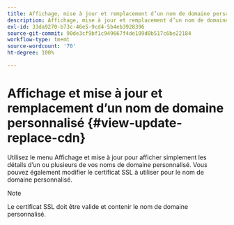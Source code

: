 ```yaml
---
title: Affichage, mise à jour et remplacement d’un nom de domaine personnalisé
description: Affichage, mise à jour et remplacement d’un nom de domaine personnalisé
exl-id: 33da9270-b73c-46e5-9cd4-5b4eb3928396
source-git-commit: 90de3cf9bf1c949667f4de109d0b517c6be22184
workflow-type: tm+mt
source-wordcount: '70'
ht-degree: 100%

---
```


# Affichage et mise à jour et remplacement d’un nom de domaine personnalisé {#view-update-replace-cdn}

Utilisez le menu Affichage et mise à jour pour afficher simplement les détails d’un ou plusieurs de vos noms de domaine personnalisé.
Vous pouvez également modifier le certificat SSL à utiliser pour le nom de domaine personnalisé.

>[!NOTE]
>Le certificat SSL doit être valide et contenir le nom de domaine personnalisé.
